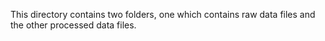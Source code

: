 This directory contains two folders, one which contains raw data files and the other processed data files.